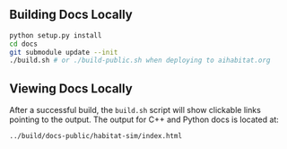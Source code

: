 ## Building Docs Locally

```bash
python setup.py install
cd docs
git submodule update --init
./build.sh # or ./build-public.sh when deploying to aihabitat.org
```

## Viewing Docs Locally

After a successful build, the `build.sh` script will show clickable links
pointing to the output. The output for C++ and Python docs is located at:

```
../build/docs-public/habitat-sim/index.html
```
